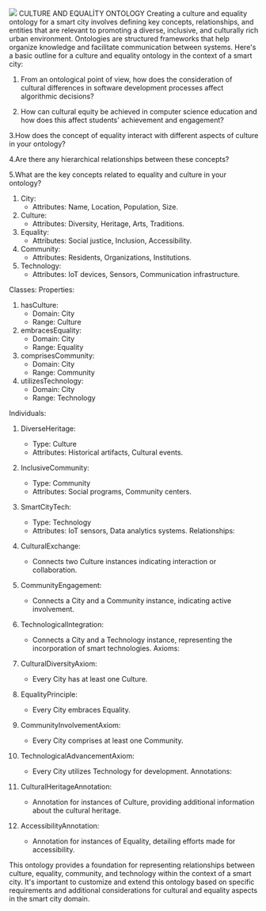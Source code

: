 <img src="[https://github.com/cihatcoban/Ontology/blob/main/graph.png](https://github.com/cihatcoban/Ontology/blob/main/graph.svg)" width="auto">
			CULTURE AND EQUALİTY ONTOLOGY
Creating a culture and equality ontology for a smart city involves defining key concepts, relationships, and entities that are relevant to promoting a diverse, inclusive, and culturally rich urban environment. Ontologies are structured frameworks that help organize knowledge and facilitate communication between systems. Here's a basic outline for a culture and equality ontology in the context of a smart city:


1. From an ontological point of view, how does the consideration of cultural differences in software development processes affect algorithmic decisions?
 
2. How can cultural equity be achieved in computer science education and how does this affect students' achievement and engagement?
 
3.How does the concept of equality interact with different aspects of culture in your ontology?
 
4.Are there any hierarchical relationships between these concepts?
 
5.What are the key concepts related to equality and culture in your ontology?

1. City:
   - Attributes: Name, Location, Population, Size.
2. Culture:
   - Attributes: Diversity, Heritage, Arts, Traditions.
3. Equality:
   - Attributes: Social justice, Inclusion, Accessibility.
4. Community:
   - Attributes: Residents, Organizations, Institutions.
5. Technology:
   - Attributes: IoT devices, Sensors, Communication infrastructure.
 

Classes:
Properties:
1. hasCulture:
   - Domain: City
   - Range: Culture
2. embracesEquality:
   - Domain: City
   - Range: Equality
3. comprisesCommunity:
   - Domain: City
   - Range: Community
4. utilizesTechnology:
   - Domain: City
   - Range: Technology

 Individuals:
1. DiverseHeritage:
   - Type: Culture
   - Attributes: Historical artifacts, Cultural events.
2. InclusiveCommunity:
   - Type: Community
   - Attributes: Social programs, Community centers.
3. SmartCityTech:
   - Type: Technology
   - Attributes: IoT sensors, Data analytics systems.
Relationships:
1. CulturalExchange:
   - Connects two Culture instances indicating interaction or collaboration.
2. CommunityEngagement:
   - Connects a City and a Community instance, indicating active involvement.
3. TechnologicalIntegration:
   - Connects a City and a Technology instance, representing the incorporation of smart technologies.
Axioms:
1. CulturalDiversityAxiom:
   - Every City has at least one Culture.
2. EqualityPrinciple:
   - Every City embraces Equality.
3. CommunityInvolvementAxiom:
   - Every City comprises at least one Community.
4. TechnologicalAdvancementAxiom:
   - Every City utilizes Technology for development.
Annotations:
1. CulturalHeritageAnnotation:
   - Annotation for instances of Culture, providing additional information about the cultural heritage.

2. AccessibilityAnnotation:
   - Annotation for instances of Equality, detailing efforts made for accessibility.





This ontology provides a foundation for representing relationships between culture, equality, community, and technology within the context of a smart city. It's important to customize and extend this ontology based on specific requirements and additional considerations for cultural and equality aspects in the smart city domain.
 
